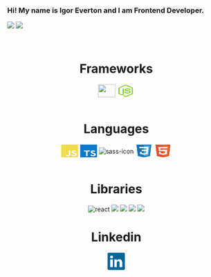 ### Hi! My name is Igor Everton and I am Frontend Developer.

<div>
  
  <img   height="200em" src="https://github-readme-stats.vercel.app/api?username=IgorEverton&show_icons=true&theme=gruvbox&include_all_commits=true&count_private=true"/>
  <img   height="200em" src="https://github-readme-stats.vercel.app/api/top-langs/?username=IgorEverton&layout=compact&langs_count=16&theme=gruvbox"/>
</div>
<br>

<div  align="center"> 
  <div style="display: inline_block"><br>
    <h1 align="center">Frameworks</h1>
    <img align="center" height="30" width="40" src="https://cdn.jsdelivr.net/gh/devicons/devicon/icons/angularjs/angularjs-plain.svg" />
    <img align="center" height="30" width="40" alt="nodejs-icon" src="https://raw.githubusercontent.com/devicons/devicon/master/icons/nodejs/nodejs-original.svg">
   </div>

 <div  align="center"> 
  <div style="display: inline_block"><br>
    <h1 align="center">Languages</h1>
    <img align="center" height="30" width="40" alt="js-icon"  src="https://raw.githubusercontent.com/devicons/devicon/master/icons/javascript/javascript-plain.svg">
    <img align="center" height="30" width="40" alt="html-icon" src="https://raw.githubusercontent.com/devicons/devicon/master/icons/typescript/typescript-plain.svg">
    <img align="center" height="30" width="40" alt="sass-icon"src="https://cdn.jsdelivr.net/gh/devicons/devicon/icons/sass/sass-original.svg" />
    <img align="center" height="30" width="40" alt="css-icon" src="https://raw.githubusercontent.com/devicons/devicon/master/icons/css3/css3-original.svg">
    <img align="center" height="30" width="40" alt="html-icon" src="https://raw.githubusercontent.com/devicons/devicon/master/icons/html5/html5-original.svg" height="30" width="40" />
    
 </div>

  <div  align="center"> 
  <div style="display: inline_block"><br>
    <h1 align="center">Libraries</h1>
    <img alt="react" src="https://img.shields.io/badge/React-20232A?style=for-the-badge&logo=react&logoColor=61DAFB" />
    <img src="https://img.shields.io/badge/Sass-CC6699?style=for-the-badge&logo=sass&logoColor=white" />
    <img src="https://img.shields.io/badge/Styled--Components-DB7093?style=for-the-badge&logo=styled-components&logoColor=white" />
    <img src="https://img.shields.io/badge/React_Router-CA4245?style=for-the-badge&logo=react-router&logoColor=white" />
    <img src="https://img.shields.io/badge/React_Router_DOM-CA4245?style=for-the-badge&logo=react-router&logoColor=white" />
 </div>
  
<h1 align="center">Linkedin</h1>
<a href = "https://www.linkedin.com/in/igor-everton-s-479a90105/" target="_blank">
  <img width="40" src="linkedin.svg">
</a>
</div>  

